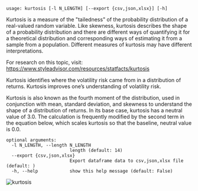 ```text
usage: kurtosis [-l N_LENGTH] [--export {csv,json,xlsx}] [-h]
```
Kurtosis is a measure of the "tailedness" of the probability distribution of a real-valued random variable. Like skewness, kurtosis describes the shape of a probability distribution and there are different ways of quantifying it for a theoretical distribution and corresponding ways of estimating it from a sample from a population. Different measures of kurtosis may have different interpretations.

For research on this topic, visit: https://www.styleadvisor.com/resources/statfacts/kurtosis

Kurtosis identifies where the volatility risk came from in a distribution of returns. Kurtosis improves one’s understanding of volatility risk.

Kurtosis is also known as the fourth moment of the distribution, used in conjunction with mean, standard deviation, and skewness to understand the shape of a distribution of returns. In its base case, kurtosis has a neutral value of 3.0. The calculation is frequently modified by the second term in the equation below, which scales kurtosis so that the baseline, neutral value is 0.0.

```
optional arguments:
  -l N_LENGTH, --length N_LENGTH
                        length (default: 14)
  --export {csv,json,xlsx}
                        Export dataframe data to csv,json,xlsx file (default: )
  -h, --help            show this help message (default: False)
```

![kurtosis](https://user-images.githubusercontent.com/46355364/154307174-68671146-9551-4c2f-a179-db1d4b20b992.png)
